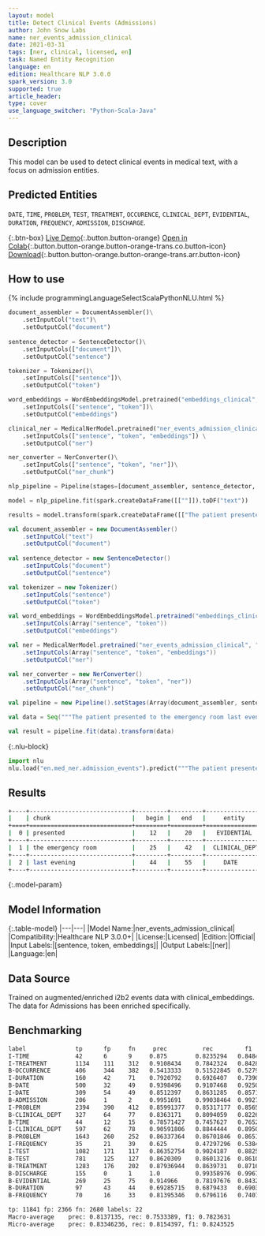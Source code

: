 ```yaml
---
layout: model
title: Detect Clinical Events (Admissions)
author: John Snow Labs
name: ner_events_admission_clinical
date: 2021-03-31
tags: [ner, clinical, licensed, en]
task: Named Entity Recognition
language: en
edition: Healthcare NLP 3.0.0
spark_version: 3.0
supported: true
article_header:
type: cover
use_language_switcher: "Python-Scala-Java"
---
```


## Description

This model can be used to detect clinical events in medical text, with a focus on admission entities.

## Predicted Entities

`DATE`, `TIME`, `PROBLEM`, `TEST`, `TREATMENT`, `OCCURENCE`, `CLINICAL_DEPT`, `EVIDENTIAL`, `DURATION`, `FREQUENCY`, `ADMISSION`, `DISCHARGE`.

{:.btn-box}
[Live Demo](https://demo.johnsnowlabs.com/healthcare/NER_EVENTS_CLINICAL/){:.button.button-orange}
[Open in Colab](https://colab.research.google.com/github/JohnSnowLabs/spark-nlp-workshop/blob/master/tutorials/Certification_Trainings/Healthcare/1.Clinical_Named_Entity_Recognition_Model.ipynb){:.button.button-orange.button-orange-trans.co.button-icon}
[Download](https://s3.amazonaws.com/auxdata.johnsnowlabs.com/clinical/models/ner_events_admission_clinical_en_3.0.0_3.0_1617209704296.zip){:.button.button-orange.button-orange-trans.arr.button-icon}

## How to use



<div class="tabs-box" markdown="1">
{% include programmingLanguageSelectScalaPythonNLU.html %}

```python
document_assembler = DocumentAssembler()\
    .setInputCol("text")\
    .setOutputCol("document")
         
sentence_detector = SentenceDetector()\
    .setInputCols(["document"])\
    .setOutputCol("sentence")

tokenizer = Tokenizer()\
    .setInputCols(["sentence"])\
    .setOutputCol("token")

word_embeddings = WordEmbeddingsModel.pretrained("embeddings_clinical", "en", "clinical/models")\
    .setInputCols(["sentence", "token"])\
    .setOutputCol("embeddings")

clinical_ner = MedicalNerModel.pretrained("ner_events_admission_clinical", "en", "clinical/models") \
    .setInputCols(["sentence", "token", "embeddings"]) \
    .setOutputCol("ner")

ner_converter = NerConverter()\
 	.setInputCols(["sentence", "token", "ner"])\
 	.setOutputCol("ner_chunk")

nlp_pipeline = Pipeline(stages=[document_assembler, sentence_detector, tokenizer, word_embeddings, clinical_ner, ner_converter])

model = nlp_pipeline.fit(spark.createDataFrame([[""]]).toDF("text"))

results = model.transform(spark.createDataFrame([["The patient presented to the emergency room last evening"]], ["text"]))
```
```scala
val document_assembler = new DocumentAssembler()
    .setInputCol("text")
    .setOutputCol("document")
         
val sentence_detector = new SentenceDetector()
    .setInputCols("document")
    .setOutputCol("sentence")

val tokenizer = new Tokenizer()
    .setInputCols("sentence")
    .setOutputCol("token")

val word_embeddings = WordEmbeddingsModel.pretrained("embeddings_clinical", "en", "clinical/models")
    .setInputCols(Array("sentence", "token"))
    .setOutputCol("embeddings")

val ner = MedicalNerModel.pretrained("ner_events_admission_clinical", "en", "clinical/models")
    .setInputCols(Array("sentence", "token", "embeddings"))
    .setOutputCol("ner")

val ner_converter = new NerConverter()
 	.setInputCols(Array("sentence", "token", "ner"))
 	.setOutputCol("ner_chunk")

val pipeline = new Pipeline().setStages(Array(document_assembler, sentence_detector, tokenizer, word_embeddings, ner, ner_converter))

val data = Seq("""The patient presented to the emergency room last evening""").toDS().toDF("text")

val result = pipeline.fit(data).transform(data)
```


{:.nlu-block}
```python
import nlu
nlu.load("en.med_ner.admission_events").predict("""The patient presented to the emergency room last evening""")
```

</div>

## Results

```bash
+----+-----------------------------+---------+---------+-----------------+
|    | chunk                       |   begin |   end   |     entity      |
+====+=============================+=========+=========+=================+
|  0 | presented                   |    12   |    20   |   EVIDENTIAL    |
+----+-----------------------------+---------+---------+-----------------+
|  1 | the emergency room          |    25   |    42   |  CLINICAL_DEPT  |
+----+-----------------------------+---------+---------+-----------------+
|  2 | last evening                |    44   |    55   |     DATE        |
+----+-----------------------------+---------+---------+-----------------+
```

{:.model-param}
## Model Information

{:.table-model}
|---|---|
|Model Name:|ner_events_admission_clinical|
|Compatibility:|Healthcare NLP 3.0.0+|
|License:|Licensed|
|Edition:|Official|
|Input Labels:|[sentence, token, embeddings]|
|Output Labels:|[ner]|
|Language:|en|

## Data Source

Trained on augmented/enriched i2b2 events data with clinical_embeddings. The data for Admissions has been enriched specifically.

## Benchmarking

```bash
label	           tp	   fp	  fn	 prec	       rec	       f1
I-TIME	           42	   6	  9	    0.875	     0.8235294	 0.8484849
I-TREATMENT	       1134	   111	  312	0.9108434	 0.7842324	 0.8428094
B-OCCURRENCE	   406	   344	  382	0.5413333	 0.51522845	 0.52795845
I-DURATION	       160	   42	  71	0.7920792	 0.6926407	 0.73903
B-DATE	           500	   32	  49	0.9398496	 0.9107468	 0.92506933
I-DATE	           309	   54	  49	0.8512397	 0.8631285	 0.8571429
B-ADMISSION	       206	   1	  2	    0.9951691	 0.99038464	 0.9927711
I-PROBLEM	       2394	   390	  412	0.85991377	 0.85317177	 0.8565295
B-CLINICAL_DEPT	   327	   64	  77	0.8363171	 0.8094059	 0.8226415
B-TIME	           44	   12	  15	0.78571427	 0.7457627	 0.76521736
I-CLINICAL_DEPT	   597	   62	  78	0.90591806	 0.8844444	 0.8950525
B-PROBLEM	       1643	   260	  252	0.86337364	 0.86701846	 0.86519223
I-FREQUENCY	       35	   21	  39	0.625	     0.47297296	 0.5384615
I-TEST	           1082	   171	  117	0.86352754	 0.9024187	 0.8825449
B-TEST	           781	   125	  127	0.8620309	 0.86013216	 0.86108047
B-TREATMENT	       1283	   176	  202	0.87936944	 0.8639731	 0.87160325
B-DISCHARGE	       155	   0	  1	    1.0	         0.99358976	 0.99678457
B-EVIDENTIAL	   269	   25	  75	0.914966	 0.78197676	 0.84326017
B-DURATION	       97	   43	  44	0.69285715	 0.6879433	 0.6903914
B-FREQUENCY	       70	   16	  33	0.81395346	 0.6796116	 0.7407407

tp: 11841 fp: 2366 fn: 2680 labels: 22
Macro-average	 prec: 0.8137135, rec: 0.7533389, f1: 0.7823631
Micro-average	 prec: 0.83346236, rec: 0.8154397, f1: 0.8243525
```